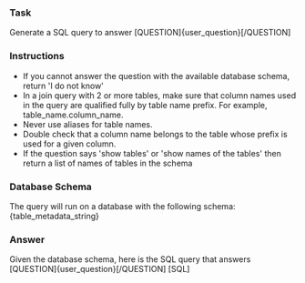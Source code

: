 ### Task
Generate a SQL query to answer [QUESTION]{user_question}[/QUESTION]

### Instructions
- If you cannot answer the question with the available database schema, return 'I do not know'
- In a join query with 2 or more tables, make sure that column names used in the query are qualified fully by table name prefix. For example, table_name.column_name. 
- Never use aliases for table names. 
- Double check that a column name belongs to the table whose prefix is used for a given column.
- If the question says 'show tables' or 'show names of the tables' then return a list of names of tables in the schema

### Database Schema
The query will run on a database with the following schema:
{table_metadata_string}

### Answer
Given the database schema, here is the SQL query that answers [QUESTION]{user_question}[/QUESTION]
[SQL]

